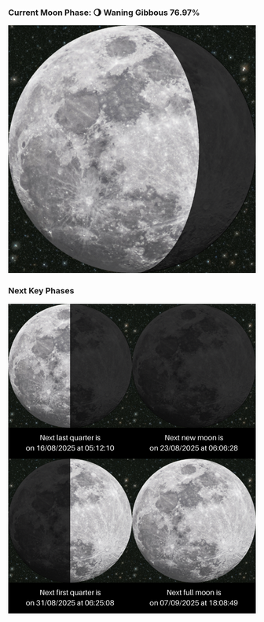### Current Moon Phase: 🌖 Waning Gibbous 76.97%
![Moon Phase](moonphase.png)
### Next Key Phases
![Gallery](gallery.png)